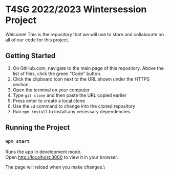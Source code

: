 # T4SG 2022/2023 Wintersession Project

Welcome! This is the repository that we will use to store and collaborate on all of our code for this project. 

## Getting Started

1. On GitHub.com, navigate to the main page of this repository. Above the list of files, click the green "Code" button.
2. Click the clipboard icon next to the URL shown under the HTTPS section.
3. Open the terminal on your computer
4. Type `git clone` and then paste the URL copied earlier
5. Press enter to create a local clone
6. Use the `cd` command to change into the cloned repository
7. Run `npm install` to install any necessary dependencies.

## Running the Project

### `npm start`

Runs the app in development mode.\
Open [http://localhost:3000](http://localhost:3000) to view it in your browser.

The page will reload when you make changes.\